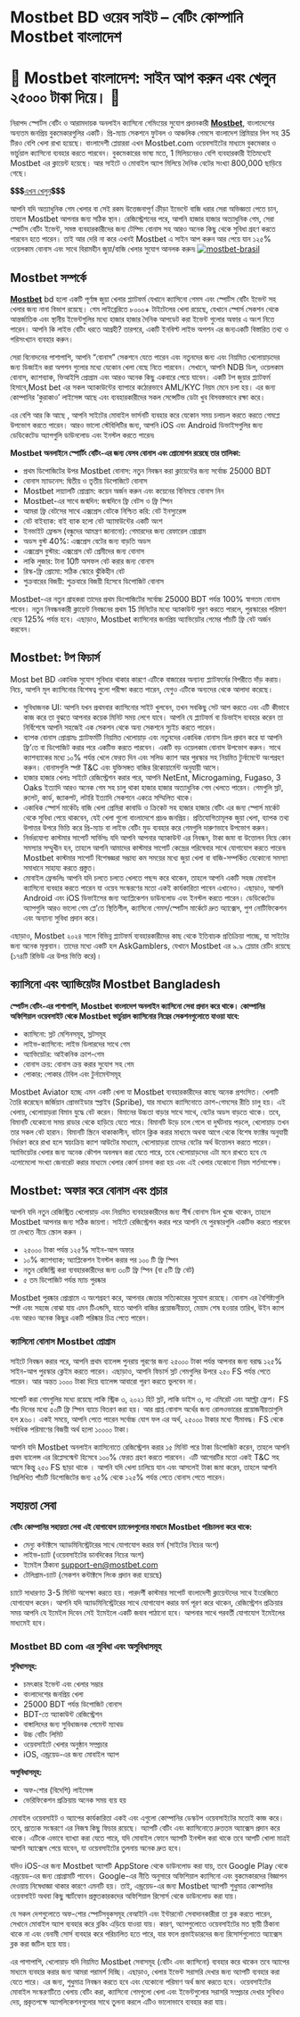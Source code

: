 # Mostbet BD ওয়েব সাইট – বেটিং কোম্পানি Mostbet বাংলাদেশ
# 🎲 Mostbet বাংলাদেশ: সাইন আপ করুন এবং খেলুন ২৫০০০ টাকা দিয়ে। 🎰
নিরাপদ স্পোর্টস বেটিং ও আরামদায়ক অনলাইন ক্যাসিনো গেমিংয়ের সুযোগ প্রদানকারী [**Mostbet**](https://href.li/?https://goo.su/VNUW), বাংলাদেশের অন্যতম জনপ্রিয় বুকমেকারগুলির একটি। প্রি-ম্যাচ সেকশনে ফুটবল ও আঞ্চলিক গেমসে বাংলাদেশ প্রিমিয়ার লিগ সহ 35 টিরও বেশি খেলা রাখা হয়েছে। বাংলাদেশী প্লেয়াররা এখন Mostbet.com ওয়েবসাইটের মাধ্যমে বুকমেকার ও ভার্চুয়াল ক্যাসিনো ব্যবহার করতে পারবেন। বুকমেকারের ভাষ্য মতে, 1 মিলিয়নেরও বেশি ব্যবহারকারী ইতিমধ্যেই Mostbet এর ক্লায়েন্ট হয়েছে। আর সাইটে ও মোবাইল অ্যাপ মিলিয়ে দৈনিক বেটের সংখ্যা 800,000 ছাড়িয়ে গেছে।

💲💲💲<a href="https://href.li/?https://goo.su/VNUW">এখন খেলুন</a>💲💲💲

আপনি যদি অত্যাধুনিক গেম খেলার বা সেই রকম উত্তেজনাপূর্ণ ক্রীড়া ইভেন্টে বাজি ধরার সেরা অভিজ্ঞতা পেতে চান, তাহলে Mostbet আপনার জন্য সঠিক স্থান। রেজিস্ট্রেশনের পরে, আপনি হাজার হাজার অত্যাধুনিক গেম, সেরা স্পোর্টস বেটিং ইভেন্ট, সমস্ত ব্যবহারকারীদের জন্য টেম্পিং বোনাস সহ আরও অনেক কিছু থেকে সুবিধা গ্রহণ করতে পারবেন হতে পারেন। তাই আর দেরি না করে এখনই Mostbet এ সাইন আপ করুন আর পেয়ে যান ১২৫% ওয়েলকাম বোনাস এবং সাথে বিরামহীন জুয়া/বাজি খেলার সুযোগ আনলক করুন৷
<a href="https://href.li/?https://goo.su/VNUW">
![mostbet-brasil](https://github.com/user-attachments/assets/26196c90-af0f-4113-9dfe-8cec9952964e)
</a>
## Mostbet সম্পর্কে
[**Mostbet**](https://href.li/?https://goo.su/VNUW) bd হলো একটি পূর্ণাঙ্গ জুয়া খেলার প্ল্যাটফর্ম যেখানে ক্যাসিনো গেমস এবং স্পোর্টস বেটিং ইভেন্ট সহ খেলার জন্য নানা বিভাগ রয়েছে। গেম লাইব্রেরিতে ৮০০০+ টাইটেলের খেলা রয়েছে, যেখানে স্পোর্স সেকশন থেকে আন্তর্জাতিক এবং স্থানীয় ইভেন্টগুলির মধ্যে হাজার হাজার দৈনিক আপডেট করা ইভেন্ট গুলোর অফার এ অংশ নিতে পারেন। আপনি কি লাইভ বেটিং ধরতে আগ্রহী? তারপরে, একটি ইনবিল্ট লাইভ অপশন এর জন্যএকটি বিস্তারিত তথ্য ও পরিসংখ্যান ব্যবহার করুন।

সেরা বিনোদনের পাশাপাশি, আপনি “বোনাস” সেকশনে যেতে পারেন এবং নতুনদের জন্য এবং নিয়মিত খেলোয়াড়দের জন্য ডিজাইন করা অপশন গুলোর মধ্যে যেকোন খেলা বেছে নিতে পারবেন। সেখানে, আপনি NDB ডিল, ওয়েলকাম বোনাস, ক্যাশব্যাক, ভিআইপি প্রোগ্রাম এবং আরও অনেক কিছু একবারে পেয়ে যাবেন। একটি টপ জুয়ার প্ল্যাটফর্ম হিসাবে,Most bet এর সকল অ্যাকাউন্টের ব্যাপারে কঠোরভাবে AML/KYC নিয়ম মেনে চলা হয়। এর জন্য কোম্পানির ‘কুরাকাও’ লাইসেন্স আছে এবং ব্যবহারকারীদের সকল সেন্সেটিভ ডেটা খুব বিসবস্তভাবে রক্ষা করে।

এর বেশি আর কি আছে , আপনি সাইটের মোবাইল ভার্সনটি ব্যবহার করে যেকোন সময় চলাচল করতে করতে গেমপ্লে উপভোগ করতে পারেন। আরও ভালো স্টেবিলিটির  জন্য, আপনি iOS এবং Android ডিভাইসগুলির জন্য ডেডিকেটেড অ্যাপগুলি ডাউনলোড এবং ইনস্টল করতে পারেন৷

**Mostbet অনলাইনে স্পোর্টিং বেটিং-এর জন্য যেসব বোনাস এবং প্রোমোশন রয়েছে তার তালিকা:**

- প্রথম ডিপোজিটের উপর Mostbet বোনাস: নতুন নিবন্ধন করা ক্লায়েন্টের জন্য সর্বোচ্চ 25000 BDT
- বোনাস ম্যাডনেস: দ্বিতীয় ও তৃতীয় ডিপোজিটে বোনাস
- Mostbet লয়্যালটি প্রোগ্রাম: কয়েন অর্জন করুন এবং কয়েনের বিনিময়ে বোনাস নিন
- Mostbet-এর সাথে জন্মদিন: জন্মদিনে ফ্রি বেটস ও ফ্রি স্পিন
- আমরা ফ্রি বেটসের সাথে এক্সপ্রেস বেটকে নিশ্চিত করি: বেট ইনস্যুরেন্স
- বেট বাইব্যাক: বাই ব্যাক হলো বেট অ্যামাউন্টের একটি অংশ
- ইনভাইট ফ্রেন্ডস (বন্ধুদের আমন্ত্রণ জানানো): গেমারদের জন্য রেফারেল প্রোগ্রাম
- অডস বুস্ট 40%: এক্সপ্রেস বেটের জন্য বাড়তি অডস
- এক্সপ্রেস বুস্টার: এক্সপ্রেস বেট প্রেমীদের জন্য বোনাস
- লাকি লুজার: টানা 10টি অসফল বেট করার জন্য বোনাস
- রিস্ক-ফ্রি প্রোমো: সঠিক স্কোরে ঝুঁকিহীন বেট
- শুক্রবারের বিজয়ী: শুক্রবারে বিজয়ী হিসেবে ডিপোজিট বোনাস

Mostbet-এর নতুন গ্রাহকরা তাদের প্রথম ডিপোজিটের সর্বোচ্চ 25000 BDT পর্যন্ত 100% স্বাগতম বোনাস পাবেন। নতুন নিবন্ধনকারী ক্লায়েন্ট নিবন্ধনের প্রথম 15 মিনিটের মধ্যে অ্যাকাউন্ট পূরণ করতে পারলে, পুরস্কারের পরিমাণ বেড়ে 125% পর্যন্ত হবে। এছাড়াও, Mostbet ক্যাসিনোর জনপ্রিয় অ্যাভিয়েটর গেমের পাঁচটি ফ্রি বেট অর্জন করবেন।

## Mostbet: টপ ফিচার্স
Most bet BD একাধিক সুযোগ সুবিধার থাকার কারণে এটিকে বাজারের অন্যান্য প্ল্যাটফর্মের বিপরীতে দাঁড় করায়। নিচে, আপনি মূল ক্যাসিনোর বিশেষত্ব গুলো পরীক্ষা করতে পারেন, যেগুও এটিকে অন্যদের থেকে আলাদা করেছে।

- সুবিধাজনক UI: আপনি যখন প্রথমবার ক্যাসিনোর সাইট খুলবেন, তখন সবকিছু সেট আপ করতে এবং এটি কীভাবে কাজ করে তা বুঝতে আপনার কয়েক মিনিট সময় লেগে যাবে। আপনি যে প্ল্যাটফর্ম বা ডিভাইস ব্যবহার করেন তা নির্বিশেষে আপনি সহজেই এক সেকশন থেকে অন্য সেকশনে স্যুইচ করতে পারেন।
- ব্যাপক বোনাস প্রোগ্রামঃ প্ল্যাটফর্মটি নিয়মিত খেলোয়াড় এবং নতুনদের একাধিক বোনাস ডিল প্রদান করে যা আপনি ফ্রি’তে বা ডিপোজিট করার পরে একটিভ করতে পারবেন। একটি বড় ওয়েলকাম বোনাস উপভোগ করুন। সাথে ক্যাশব্যাকের মধ্যে ১০% পর্যন্ত খেলে ফেরত দিন এবং সলিড ক্যাশ আর পুরস্কার সহ নিয়মিত টুর্নামেন্টে অংশগ্রহণ করুন। বোনাসগুলি স্পষ্ট T&C এবং যুক্তিসঙ্গত বাজির রিকোয়ার্মেন্ট অনুযায়ী আসে।
- হাজার হাজার খেলাঃ সাইটে রেজিস্ট্রেশন করার  পরে, আপনি NetEnt, Microgaming, Fugaso, 3 Oaks ইত্যাদি আরও অনেক গেম সহ চালু থাকা হাজার হাজার অত্যাধুনিক গেম খেলতে পারেন। গেমগুলি স্লট, রুলেট, কার্ড, জ্যাকপট, লটারি ইত্যাদি সেকশনে একত্রে সম্মিলিত থাকে। 
- একাধিক স্পোর্স মার্কেটঃ বাজি খেলা প্রেমিরা কাবাডি ও ক্রিকেট সহ হাজার হাজার বেটিং এর জন্য স্পোর্স মার্কেট থেকে সুবিধা পেয়ে থাকবেন, যেই খেলা গুলো বাংলাদেশে প্রচণ্ড জনপ্রিয়। প্রতিযোগিতামূলক জুয়া খেলা, ব্যাপক তথ্য উপাত্তর উপরে ভিত্তি করে প্রি-ম্যাচ বা লাইভ বেটিং মুড ব্যবহার করে গেমগুলি দারুণভাবে উপভোগ করুন।
- নির্ভরযোগ্য কাস্টমার সাপোর্ট সার্ভিসঃ যদি আপনি আপনার অ্যাকাউন্ট এর নিবন্ধন, টাকা জমা বা উত্তোলন নিয়ে কোন সমস্যার সম্মুখীন হন, তাহলে আপনি আমাদের কাস্টমার সাপোর্ট কেন্দ্রের পরিষেবার সাথে যোগাযোগ করতে পারেন৷  Mostbet কাস্টমার সাপোর্ট বিশেষজ্ঞরা সম্ভাব্য কম সময়ের মধ্যে জুয়া খেলা বা বাজি-সম্পর্কিত যেকোনো সমস্যা সমাধানে সাহায্য করতে প্রস্তুত।
- মোবাইল ফ্রেন্ডলিঃ আপনি যদি চলতে চলতে খেলতে পছন্দ করে থাকেন, তাহলে আপনি একটি সহজ মোবাইল ক্যাসিনো ব্যবহার করতে পারেন যা ওয়েব সংস্করণের মতো একই কার্যকারিতা পাবেন এখানেও। এছাড়াও, আপনি Android এবং iOS ডিভাইসের জন্য অ্যাপ্লিকেশন ডাউনলোড এবং ইনস্টল করতে পারেন। ডেডিকেটেড অ্যাপগুলি আরও ভালো গেম প্লে’তে স্থিতিশীল, ক্যাসিনো গেমস/স্পোর্টস মার্কেটে দ্রুত অ্যাক্সেস, পুশ নোটিফিকেশন এবং অন্যান্য সুবিধা প্রদান করে।

এছাড়াও, Mostbet ২০২৪ সালে বিভিন্ন প্ল্যাটফর্ম ব্যবহারকারীদের কাছ থেকে ইতিবাচক প্রতিক্রিয়া পাচ্ছে, যা সাইটের জন্য অনেক মূল্যবান। তাদের মধ্যে একটি হল AskGamblers, যেখানে Mostbet  এর ৯.৯ প্লেয়ার রেটিং রয়েছে (১৭৪টি রিভিউ এর উপর ভিত্তি করে)।

## ক্যাসিনো এবং অ্যাভিয়েটর Mostbet Bangladesh
**স্পোর্টস বেটিং-এর পাশাপাশি, Mostbet বাংলাদেশ অনলাইন ক্যাসিনো সেবা প্রদান করে থাকে। কোম্পানির অফিশিয়াল ওয়েবসাইট থেকে Mostbet ভার্চুয়াল ক্যাসিনোর নিম্নের সেকশনগুলোতে যাওয়া যাবে:**

- ক্যাসিনো: স্লট মেশিনসমূহ, স্লটসমূহ
- লাইভ-ক্যাসিনো: লাইভ ডিলারদের সাথে গেম
- অ্যাভিয়েটর: আইকনিক ক্রাশ-গেম
- বোনাস ক্রয়: বোনাস ক্রয় করার সুযোগ সহ গেম
- পোকার: পোকার টেবিল এবং টুর্নামেন্টসমূহ

Mostbet Aviator হচ্ছে এমন একটি খেলা যা Mostbet ব্যবহারকারীদের কাছে অনেক প্রশংসিত। খেলাটি তৈরি করেছেন জর্জিয়ান প্রোভাইডার স্প্রাইব (Spribe), যার মাধ্যমে ক্যাসিনোতে ক্রাশ-গেমসের রীতি চালু হয়। এই খেলায়, খেলোয়াড়রা বিমান যুদ্ধে বেট করেন। বিমানের উচ্চতা বাড়ার সাথে সাথে, বেটের অডস বাড়তে থাকে। তবে, বিমানটি যেকোনো সময় রাডার থেকে হাড়িয়ে যেতে পারে। বিমানটি উড়ে চলে গেলে বা দুর্ঘটনায় পড়লে, খেলোয়াড় তখন তার সকল বেট হারান। বিমানটি স্ক্রিনে থাকাকালীন, বাটনে ক্লিক করার মাধ্যমে অথবা আগে থেকে বিশেষ ফ্যাক্টর অনুযায়ী নির্ধারণ করে রাখা হলে স্বয়ংক্রিয় ক্যাশ আউটের মাধ্যমে, খেলোয়াড়রা তাদের বেটের অর্থ উত্তোলন করতে পারেন। অ্যাভিয়েটর খেলার জন্য অনেক কৌশল অবলম্বন করা যেতে পারে, তবে খেলোয়াড়দের এটা মনে রাখতে হবে যে এলোমেলো সংখ্যা জেনারেট করার মাধ্যমে খেলার কোর্স চালনা করা হয় এবং এই খেলার যেকোনো নিয়ম শর্তসাপেক্ষ।

## Mostbet: অফার করে বোনাস এবং প্রচার
আপনি যদি নতুন রেজিস্ট্রিত খেলোয়াড় এবং নিয়মিত ব্যবহারকারীদের জন্য শীর্ষ বোনাস ডিল খুজে থাকেন, তাহলে Mostbet আপনার জন্য সঠিক জায়গা। সাইটে রেজিস্ট্রেশন করার পরে আপনি যে পুরস্কারগুলি একটিভ করতে পারবেন তা দেখতে নীচে স্ক্রোল করুন ।

- ২৫০০০ টাকা পর্যন্ত ১২৫% সাইন-আপ অফার
- ১০% ক্যাশব্যাক; অ্যাপ্লিকেশন ইনস্টল করার পর ১০০ টি ফ্রি স্পিন
- নতুন রেজিস্ট্রি করা ব্যবহারকারীদের জন্য ৩০টি ফ্রি স্পিন (বা ৫টি ফ্রি বেট)
- ৫ তম ডিপোজিট পর্যন্ত ম্যাচ পুরষ্কার

Mostbet পুরষ্কার প্রোগ্রামে এ অংশগ্রহণ করে, আপনার জেতার সত্যিকারের সুযোগ রয়েছে। বোনাস এর বৈশিষ্ট্যগুলি স্পষ্ট এবং সহজে বোঝা যায় এমন টিএন্ডসি, যাতে আপনি বাজির প্রয়োজনীয়তা, মেয়াদ শেষ হওয়ার তারিখ, উইন ক্যাপ এবং আরও অনেক কিছুর একটি পরিষ্কার চিত্র পেতে পারেন।

### ক্যাসিনো বোনাস Mostbet প্রোগ্রাম
সাইটে নিবন্ধন করার পরে, আপনি প্রথম ব্যালেন্স পুনরায় পূরণের জন্য ২৫০০০ টাকা পর্যন্ত আপনার জন্য বরাদ্ধ ১২৫% সাইন-আপ পুরস্কার ক্লেইম করতে পারেন। এছাড়াও, আপনি ফিচার্স স্লট গেমগুলির উপরে ২৫০ FS পর্যন্ত পেতে পারেন। আর অন্তত ১০০০ টাকা দিয়ে ব্যালেন্স আবারো পূরণ করতে ভুলবেন না।

সাপোর্ট করা গেমগুলির মধ্যে রয়েছে লাকি স্ট্রিক ৩, ২০২১ হিট স্লট, লাকি ডাইস ৩, দ্য এমিরেট এবং আল্ট্রা ফ্রেশ। FS পাঁচ দিনের মধ্যে ৫০টি ফ্রি স্পিন ব্যাচে বিতরণ করা হয়। আর প্রাপ্ত বোনাস অর্থের জন্য রোলওভারের প্রয়োজনীয়তাগুলি হল x৬০। একই সময়ে, আপনি পেতে পারেন সর্বোচ্চ যোগ ফল এর অর্থ, ২৫০০০ টাকার মধ্যে সীমাবদ্ধ। FS থেকে সর্বাধিক পরিমাণের বিজয়ী অর্থ হলো ১০০০০ টাকা। 

আপনি যদি Mostbet অনলাইন ক্যাসিনোতে রেজিস্ট্রেশন  করার ১৫ মিনিট পরে টাকা ডিপোজিট  করেন, তাহলে আপনি প্রথম ব্যালেন্স এর রিপ্লেসস্মেন্ট হিসেবে ১০০% ফেরত গ্রহণ করতে পারবেন। এটি আগেরটির মতো একই T&C সহ আসে কিন্তু ২৫০ FS ছাড়া থাকে । আপনি যদি খেলা চালিয়ে যান এবং আসলেই টাকা জমা করেন, তাহলে আপনি নিম্নলিখিত পাঁচটি ডিপোজিটের জন্য ২৫% থেকে ১২৫% পর্যন্ত পেতে বোনাস পেতে পারেন।

## সহায়তা সেবা
**বেটিং কোম্পানির সহায়তা সেবা এই যোগাযোগ চ্যানেলগুলোর মাধ্যমে Mostbet পরিচালনা করে থাকে:**

- মেন্যু কন্টাক্টসে অ্যাডমিনিস্ট্রেটরের সাথে যোগাযোগ করার ফর্ম (সাইটের নিচের অংশ)
- লাইভ-চ্যাট (ওয়েবসাইটের ডানদিকের নিচের অংশ)
- ইমেইল ঠিকানা support-en@mostbet.com
- টেলিগ্রাম-চ্যাট (সেকশন কন্টাক্টসে লিংক প্রদান করা হয়েছে)

চ্যাটে সাধারণত 3-5 মিনিট অপেক্ষা করতে হয়। পারদর্শী কাস্টমার সাপোর্ট বাংলাদেশী ক্লায়েন্টদের সাথে ইংরেজিতে যোগাযোগ করেন। আপনি যদি অ্যাডমিনিস্ট্রেটরের সাথে যোগাযোগ করার ফর্ম পূরণ করে থাকেন, রেজিস্ট্রেশন প্রক্রিয়ার সময় আপনি যে ইমেইল দিবেন সেই ইমেইলে একটি জবাব পাঠানো হবে। আপনার সাথে পরবর্তী যোগাযোগ ইমেইলের মাধ্যমেই হবে।

### Mostbet BD com এর সুবিধা এবং অসুবিধাসমূহ

**সুবিধাসমূহ:**

- চমৎকার ইভেন্ট এবং খেলার সম্ভার
- বাংলাদেশের জনপ্রিয় খেলা
- 25000 BDT পর্যন্ত ডিপোজিট বোনাস
- BDT-তে অ্যাকাউন্ট রেজিস্ট্রেশন
- বাঙ্গালিদের জন্য সুবিধাজনক পেমেন্ট ম্যাথড
- উচ্চ বেটিং লিমিট
- ওয়েবসাইটে খেলার অনুষ্ঠান সম্প্রচার
- iOS, এন্ড্রয়েড-এর জন্য মোবাইল অ্যাপ

**অসুবিধাসমূহ:**

- অফ-শোর (বিদেশি) লাইসেন্স
- ভেরিফিকেশন প্রক্রিয়ায় অনেক সময় ব্যয় হয়

মোবাইল ওয়েবসাইট ও অ্যাপের কার্যকারিতা একই এবং এগুলো কোম্পানির ডেস্কটপ ওয়েবসাইটের মতোই কাজ করে। তবে, প্রত্যেক সংস্করণে এর নিজস্ব কিছু ফিচার রয়েছে। অ্যাপটি বেটিং এবং ক্যাসিনোতে দ্রুততম অ্যাক্সেস প্রদান করে থাকে। এটিকে এভাবে ব্যাখ্যা করা যেতে পারে, যদি মোবাইল ফোনে অ্যাপটি ইনস্টল করা থাকে তবে আপটি খোলা মাত্রই আপনি অ্যাক্সেস পেয়ে যাবেন, যা ওয়েবসাইটের তুলনায় অনেক দ্রুত হবে।

যদিও iOS-এর জন্য Mostbet অ্যাপটি AppStore থেকে ডাউনলোড করা যায়, তবে Google Play থেকে এন্ড্রয়েড-এর জন্য প্রোগ্রামটি পাবেন। Google-এর নীতি অনুসারে অফিশিয়াল ক্যাসিনো এবং বুকমেকারদের বিজ্ঞাপন দেওয়ায় নিষেধাজ্ঞা থাকার কারণে এমনটি হয়। তাই, এন্ড্রয়েড-এর জন্য Mostbet অ্যাপটি শুধুমাত্র কোম্পানির ওয়েবসাইট অথবা কিছু স্মার্টফোন প্রস্তুতকারকদের অফিশিয়াল রিসোর্স থেকে ডাউনলোড করা যায়।

যে সকল দেশগুলোতে অফ-শোর স্পোর্টসবুকসমূহ বেআইনি এবং ইন্টারনেট সেবাদানকারীরা তা ব্লক করতে পারেন, সেখানে মোবাইল অ্যাপ ব্যবহার করে ব্লকিং এড়িয়ে যাওয়া যায়। কারণ, অ্যাপগুলোতে ওয়েবসাইটের মত স্থায়ী ঠিকানা থাকে না এবং বেনামী সোর্স ব্যবহার করে পরিচালিত হতে পারে, যার ফলে প্রভাইডারদের জন্য রিসোর্সগুলোতে অ্যাক্সেস ব্লক করা জটিল হয়ে যায়।

এর পাশাপাশি, খেলোয়াড় যদি নিয়মিত Mostbet সেবাসমূহ (বেটিং এবং ক্যাসিনো) ব্যবহার করে থাকেন তবে অ্যাপের মাধ্যমে ব্যবহার করার জন্য আমরা পরামর্শ দিচ্ছি। এছাড়াও, খেলার ইভেন্ট সরাসরি দেখার জন্য অ্যাপটি ব্যবহার করা যেতে পারে। এর জন্য, শুধুমাত্র নিবন্ধন করতে হবে এবং যেকোনো পরিমাণ অর্থ জমা করতে হবে। ওয়েবসাইটের মোবাইল সংস্করণটিতে খেলায় বেটিং করা, ক্যাসিনো গেমগুলো খেলা এবং ইভেন্টগুলোর সরাসরি সম্প্রচার দেখার সুবিধাও দেয়, প্রকৃতপক্ষে অ্যাপলিকেশনগুলোর সাথে তুলনা করলে এটিও ভালোভাবে ব্যবহার করা যায়।
